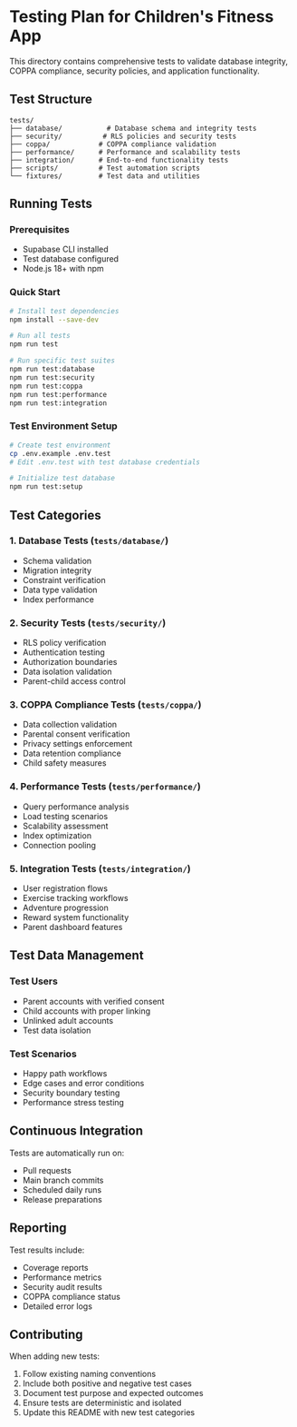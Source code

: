 # Testing Plan for Children's Fitness App

This directory contains comprehensive tests to validate database integrity, COPPA compliance, security policies, and application functionality.

## Test Structure

```
tests/
├── database/           # Database schema and integrity tests
├── security/          # RLS policies and security tests
├── coppa/            # COPPA compliance validation
├── performance/      # Performance and scalability tests
├── integration/      # End-to-end functionality tests
├── scripts/          # Test automation scripts
└── fixtures/         # Test data and utilities
```

## Running Tests

### Prerequisites
- Supabase CLI installed
- Test database configured
- Node.js 18+ with npm

### Quick Start
```bash
# Install test dependencies
npm install --save-dev

# Run all tests
npm run test

# Run specific test suites
npm run test:database
npm run test:security
npm run test:coppa
npm run test:performance
npm run test:integration
```

### Test Environment Setup
```bash
# Create test environment
cp .env.example .env.test
# Edit .env.test with test database credentials

# Initialize test database
npm run test:setup
```

## Test Categories

### 1. Database Tests (`tests/database/`)
- Schema validation
- Migration integrity
- Constraint verification
- Data type validation
- Index performance

### 2. Security Tests (`tests/security/`)
- RLS policy verification
- Authentication testing
- Authorization boundaries
- Data isolation validation
- Parent-child access control

### 3. COPPA Compliance Tests (`tests/coppa/`)
- Data collection validation
- Parental consent verification
- Privacy settings enforcement
- Data retention compliance
- Child safety measures

### 4. Performance Tests (`tests/performance/`)
- Query performance analysis
- Load testing scenarios
- Scalability assessment
- Index optimization
- Connection pooling

### 5. Integration Tests (`tests/integration/`)
- User registration flows
- Exercise tracking workflows
- Adventure progression
- Reward system functionality
- Parent dashboard features

## Test Data Management

### Test Users
- Parent accounts with verified consent
- Child accounts with proper linking
- Unlinked adult accounts
- Test data isolation

### Test Scenarios
- Happy path workflows
- Edge cases and error conditions
- Security boundary testing
- Performance stress testing

## Continuous Integration

Tests are automatically run on:
- Pull requests
- Main branch commits
- Scheduled daily runs
- Release preparations

## Reporting

Test results include:
- Coverage reports
- Performance metrics
- Security audit results
- COPPA compliance status
- Detailed error logs

## Contributing

When adding new tests:
1. Follow existing naming conventions
2. Include both positive and negative test cases
3. Document test purpose and expected outcomes
4. Ensure tests are deterministic and isolated
5. Update this README with new test categories